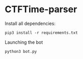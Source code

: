 # CTFTime-parser

Install all dependencies:

`pip3 install -r requirements.txt`

Launching the bot

`python3 bot.py`
